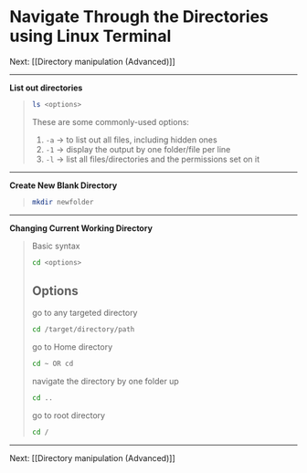 
#  Navigate Through the Directories using Linux Terminal

Next: [[Directory manipulation (Advanced)]]

---
**List out directories**
> ```bash  
> ls <options>
> ``` 
> These are some commonly-used options:
> 1. ```-a``` -> to list out all files, including hidden ones
> 2. ```-1``` -> display the output by one folder/file per line
> 3. ```-l``` -> list all files/directories and the permissions set on it
---

**Create New Blank Directory**

> ```bash  
> mkdir newfolder
> ``` 
---

**Changing Current Working Directory**
> Basic syntax
> ```bash  
> cd <options>
> ``` 
> Options
> --- 
> go to any targeted directory
> ```bash
> cd /target/directory/path
> ```
> go to Home directory
> ```bash
> cd ~ OR cd
> ```
> navigate the directory by one folder up 
>  ```bash
>  cd ..
>  ```
> go to root directory
> ```bash
> cd /
> ```
---



Next: [[Directory manipulation (Advanced)]]
